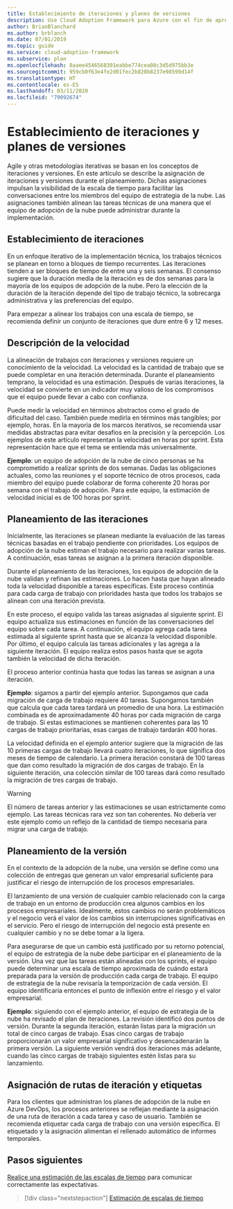 ```yaml
---
title: Establecimiento de iteraciones y planes de versiones
description: Use Cloud Adoption Framework para Azure con el fin de aprender a definir iteraciones y planes de versiones que le ayuden a administrar la implementación.
author: BrianBlanchard
ms.author: brblanch
ms.date: 07/01/2019
ms.topic: guide
ms.service: cloud-adoption-framework
ms.subservice: plan
ms.openlocfilehash: 8aaee4546568301eabbe774cea08c3d5d975bb3e
ms.sourcegitcommit: 959cb0f63e4fe2d01fec2b820b8237e98599d14f
ms.translationtype: HT
ms.contentlocale: es-ES
ms.lasthandoff: 03/11/2020
ms.locfileid: "79092674"
---
```

# <a name="establish-iterations-and-release-plans"></a>Establecimiento de iteraciones y planes de versiones

Agile y otras metodologías iterativas se basan en los conceptos de iteraciones y versiones. En este artículo se describe la asignación de iteraciones y versiones durante el planeamiento. Dichas asignaciones impulsan la visibilidad de la escala de tiempo para facilitar las conversaciones entre los miembros del equipo de estrategia de la nube. Las asignaciones también alinean las tareas técnicas de una manera que el equipo de adopción de la nube puede administrar durante la implementación.

## <a name="establish-iterations"></a>Establecimiento de iteraciones

En un enfoque iterativo de la implementación técnica, los trabajos técnicos se planean en torno a bloques de tiempo recurrentes. Las iteraciones tienden a ser bloques de tiempo de entre una y seis semanas. El consenso sugiere que la duración media de la iteración es de dos semanas para la mayoría de los equipos de adopción de la nube. Pero la elección de la duración de la iteración depende del tipo de trabajo técnico, la sobrecarga administrativa y las preferencias del equipo.

Para empezar a alinear los trabajos con una escala de tiempo, se recomienda definir un conjunto de iteraciones que dure entre 6 y 12 meses.

## <a name="understand-velocity"></a>Descripción de la velocidad

La alineación de trabajos con iteraciones y versiones requiere un conocimiento de la velocidad. La velocidad es la cantidad de trabajo que se puede completar en una iteración determinada. Durante el planeamiento temprano, la velocidad es una estimación. Después de varias iteraciones, la velocidad se convierte en un indicador muy valioso de los compromisos que el equipo puede llevar a cabo con confianza.

Puede medir la velocidad en términos abstractos como el grado de dificultad del caso. También puede medirla en términos más tangibles; por ejemplo, horas. En la mayoría de los marcos iterativos, se recomienda usar medidas abstractas para evitar desafíos en la precisión y la percepción. Los ejemplos de este artículo representan la velocidad en horas por sprint. Esta representación hace que el tema se entienda más universalmente.

**Ejemplo**: un equipo de adopción de la nube de cinco personas se ha comprometido a realizar sprints de dos semanas. Dadas las obligaciones actuales, como las reuniones y el soporte técnico de otros procesos, cada miembro del equipo puede colaborar de forma coherente 20 horas por semana con el trabajo de adopción. Para este equipo, la estimación de velocidad inicial es de 100 horas por sprint.

## <a name="iteration-planning"></a>Planeamiento de las iteraciones

Inicialmente, las iteraciones se planean mediante la evaluación de las tareas técnicas basadas en el trabajo pendiente con prioridades. Los equipos de adopción de la nube estiman el trabajo necesario para realizar varias tareas. A continuación, esas tareas se asignan a la primera iteración disponible.

Durante el planeamiento de las iteraciones, los equipos de adopción de la nube validan y refinan las estimaciones. Lo hacen hasta que hayan alineado toda la velocidad disponible a tareas específicas. Este proceso continúa para cada carga de trabajo con prioridades hasta que todos los trabajos se alinean con una iteración prevista.

En este proceso, el equipo valida las tareas asignadas al siguiente sprint. El equipo actualiza sus estimaciones en función de las conversaciones del equipo sobre cada tarea. A continuación, el equipo agrega cada tarea estimada al siguiente sprint hasta que se alcanza la velocidad disponible. Por último, el equipo calcula las tareas adicionales y las agrega a la siguiente iteración. El equipo realiza estos pasos hasta que se agota también la velocidad de dicha iteración.

El proceso anterior continúa hasta que todas las tareas se asignan a una iteración.

**Ejemplo**: sigamos a partir del ejemplo anterior. Supongamos que cada migración de carga de trabajo requiere 40 tareas. Supongamos también que calcula que cada tarea tardará un promedio de una hora. La estimación combinada es de aproximadamente 40 horas por cada migración de carga de trabajo. Si estas estimaciones se mantienen coherentes para las 10 cargas de trabajo prioritarias, esas cargas de trabajo tardarán 400 horas.

La velocidad definida en el ejemplo anterior sugiere que la migración de las 10 primeras cargas de trabajo llevará cuatro iteraciones, lo que significa dos meses de tiempo de calendario. La primera iteración constará de 100 tareas que dan como resultado la migración de dos cargas de trabajo. En la siguiente iteración, una colección similar de 100 tareas dará como resultado la migración de tres cargas de trabajo.

> [!WARNING]
> El número de tareas anterior y las estimaciones se usan estrictamente como ejemplo. Las tareas técnicas rara vez son tan coherentes. No debería ver este ejemplo como un reflejo de la cantidad de tiempo necesaria para migrar una carga de trabajo.

## <a name="release-planning"></a>Planeamiento de la versión

En el contexto de la adopción de la nube, una versión se define como una colección de entregas que generan un valor empresarial suficiente para justificar el riesgo de interrupción de los procesos empresariales.

El lanzamiento de una versión de cualquier cambio relacionado con la carga de trabajo en un entorno de producción crea algunos cambios en los procesos empresariales. Idealmente, estos cambios no serán problemáticos y el negocio verá el valor de los cambios sin interrupciones significativas en el servicio. Pero el riesgo de interrupción del negocio está presente en cualquier cambio y no se debe tomar a la ligera.

Para asegurarse de que un cambio está justificado por su retorno potencial, el equipo de estrategia de la nube debe participar en el planeamiento de la versión. Una vez que las tareas están alineadas con los sprints, el equipo puede determinar una escala de tiempo aproximada de cuándo estará preparada para la versión de producción cada carga de trabajo. El equipo de estrategia de la nube revisaría la temporización de cada versión. El equipo identificaría entonces el punto de inflexión entre el riesgo y el valor empresarial.

**Ejemplo**: siguiendo con el ejemplo anterior, el equipo de estrategia de la nube ha revisado el plan de iteraciones. La revisión identificó dos puntos de versión. Durante la segunda iteración, estarán listas para la migración un total de cinco cargas de trabajo. Esas cinco cargas de trabajo proporcionarán un valor empresarial significativo y desencadenarán la primera versión. La siguiente versión vendrá dos iteraciones más adelante, cuando las cinco cargas de trabajo siguientes estén listas para su lanzamiento.

## <a name="assign-iteration-paths-and-tags"></a>Asignación de rutas de iteración y etiquetas

Para los clientes que administran los planes de adopción de la nube en Azure DevOps, los procesos anteriores se reflejan mediante la asignación de una ruta de iteración a cada tarea y caso de usuario. También se recomienda etiquetar cada carga de trabajo con una versión específica. El etiquetado y la asignación alimentan el rellenado automático de informes temporales.

## <a name="next-steps"></a>Pasos siguientes

[Realice una estimación de las escalas de tiempo](./timelines.md) para comunicar correctamente las expectativas.

> [!div class="nextstepaction"]
> [Estimación de escalas de tiempo](./timelines.md)
